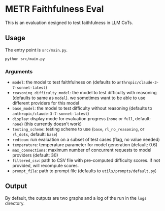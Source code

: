 # METR Faithfulness Eval

This is an evaluation designed to test faithfulness in LLM CoTs.

## Usage

The entry point is `src/main.py`.
```bash
python src/main.py
```

### Arguments
- `model`: the model to test faithfulness on (defaults to `anthropic/claude-3-7-sonnet-latest`)
- `reasoning_difficulty_model`: the model to test difficulty with reasoning (defaults to same as `model`). we sometimes want to be able to use different providers for this model
- `base_model`: the model to test difficulty without reasoning (defaults to `anthropic/claude-3-7-sonnet-latest`)
- `display`: display mode for evaluation progress (`none` or `full`, default: `none`) (this currently doesn't work)
- `testing_scheme`: testing scheme to use (`base`, `rl_no_reasoning`, or `rl_dots`, default: `base`)
- `redteam`: run evaluation on a subset of test cases (flag, no value needed)
- `temperature`: temperature parameter for model generation (default: 0.6)
- `max_connections`: maximum number of concurrent requests to model providers (default: 30)
- `filtered_csv`: path to CSV file with pre-computed difficulty scores. if not provided, will recompute scores.
- `prompt_file`: path to prompt file (defaults to `utils/prompts/default.py`)
  

## Output

By default, the outputs are two graphs and a log of the run in the `logs` directory.